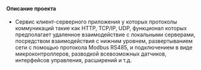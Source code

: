#### Описание проекта

* Сервис клиент-серверного приложения у которых протоколы коммуникаций такие как HTTP, TCP/IP, UDP, функционал которых предполагает удаленное взаимодействие с локальными серверами,
   посредством взаимодействия с нижним уровнем, развертыванием сети с помощью протокола Modbus RS485, и подключением в виде микроконтроллеров, разводкой всевозможных датчиков, интерфейсов управления, расширений и т.д.
